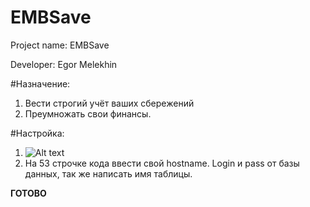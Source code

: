 # EMBSave
Project name: EMBSave

Developer: Egor Melekhin 

#Назначение: 
1. Вести строгий учёт ваших сбережений
2. Преумножать свои финансы.


#Настройка:

1. ![Alt text](https://i.imgur.com/CtaPQNE.png "Optional title")
2. На 53 строчке кода ввести свой hostname. Login и pass от базы данных, так же написать имя таблицы.

**ГОТОВО**

